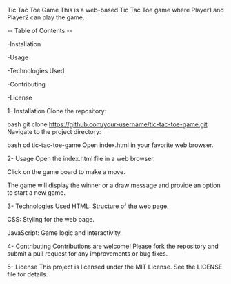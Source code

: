 Tic Tac Toe Game
This is a web-based Tic Tac Toe game where Player1 and Player2 can play the game.

-- Table of Contents --

-Installation

-Usage

-Technologies Used

-Contributing

-License

1- Installation
Clone the repository:

bash
git clone https://github.com/your-username/tic-tac-toe-game.git
Navigate to the project directory:

bash
cd tic-tac-toe-game
Open index.html in your favorite web browser.

2- Usage
Open the index.html file in a web browser.

Click on the game board to make a move.

The game will display the winner or a draw message and provide an option to start a new game.

3- Technologies Used
HTML: Structure of the web page.

CSS: Styling for the web page.

JavaScript: Game logic and interactivity.

4- Contributing
Contributions are welcome! Please fork the repository and submit a pull request for any improvements or bug fixes.

5- License
This project is licensed under the MIT License. See the LICENSE file for details.
